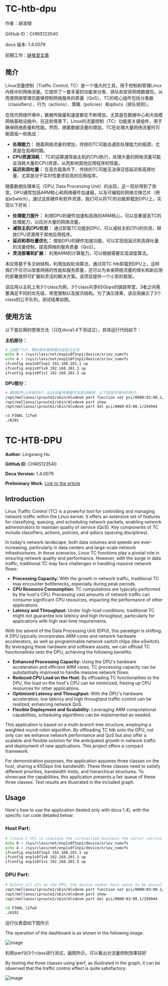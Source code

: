 # TC-htb-dpu

作者：胡凌翔

GitHub ID：CHRIS123540

doca 版本: 1.4.0079

前期工作：[链接至文章](https://juejin.cn/post/7158639124994326541)

## 简介

Linux流量控制（Traffic Control, TC）是一个强大的工具，用于控制和管理Linux内核中的网络流量。它提供了一套丰富的功能来分类、排队和安排网络数据包，从而使网络管理员能够控制网络服务的质量（QoS）。TC的核心组件包括分类器（classifiers）、行为（actions）、策略（policies）和qdiscs（排队规则）。

在现代网络环境中，数据传输量和速度都在不断增加，尤其是在数据中心和大规模网络基础设施中。在这些情景下，Linux的流量控制（TC）功能是关键组件，用于确保网络质量和性能。然而，随着数据流量的增加，TC在处理大量网络流量时可能面临一些挑战：

- **处理能力：** 随着网络流量的增加，传统的TC可能会遇到处理能力的瓶颈，尤其是在高峰时期。
- **CPU资源消耗：** TC的运算通常由主机的CPU执行，处理大量的网络流量可能会消耗大量的CPU资源，从而影响其他应用程序的性能。
- **延迟和吞吐量：** 在高负载条件下，传统的TC可能无法保证低延迟和高吞吐量，尤其是对于实时性要求较高的应用程序。

随着数据处理单元（DPU, Data Processing Unit）的出现，这一现状得到了改变。DPU通常包括ARM核心和网络硬件加速器，以及可编程的网络交换芯片（例如eSwitch）。通过这些硬件和软件资源，我们可以将TC的功能卸载到DPU上，实现以下好处：

- **处理能力提升：** 利用DPU的硬件加速和高效的ARM核心，可以显著提高TC的处理能力，以应对大量的网络流量。
- **减轻主机CPU负担：** 通过卸载TC功能到DPU，可以减轻主机CPU的负担，释放CPU资源用于其他应用程序。
- **延迟和吞吐量优化：** 借助DPU的硬件加速功能，可以实现低延迟和高吞吐量的流量控制，提高网络的服务质量（QoS）。
- **灵活部署和扩展：** 利用ARM的计算能力，可以根据需要实现调度算法。

本应用基于多叉树结构，利用加权轮询算法，通过将TC htb卸载到DPU上，这样我们不仅可以改善网络的性能和服务质量，还可以为未来网络流量的增长和新应用的部署提供可扩展和灵活的解决方案。该项目提供一个小型的框架。

该应用以主机上有3个class为例，3个class共享65Gbps的链路带宽，3者之间需要满足不同的优先级、带宽限制以及层次结构。为了演示效果，该应用展示了3个class的公平队列。测试结果如图。

## 使用方法

以下是应用的使用方法（只在doca1.4下测试过），具体运行代码如下：

**主机部分：**

```bash
# 创建2个vf，模拟服务器承载的虚拟化业务
echo 0 > /sys/class/net/enp1s0f1np1/device/sriov_numvfs
echo 4 > /sys/class/net/enp1s0f1np1/device/sriov_numvfs
ifconfig enp1s0f1np1 192.168.201.1 up
ifconfig enp1s0f1v0 192.168.201.3 up
ifconfig enp1s0f1v1 192.168.201.5 up
```
**DPU部分：**
```bash
# 删除DPU上所有的sf，此处设备号需要手动查询删除，以下是我环境中的例子。
/opt/mellanox/iproute2/sbin/mlxdevm port function set pci/0000:03:00.1/294944 state inactive
/opt/mellanox/iproute2/sbin/mlxdevm port show
/opt/mellanox/iproute2/sbin/mlxdevm port del pci/0000:03:00.1/294944

cd FINAL_l2fwd
./A201
```

# TC-HTB-DPU

**Author**: Lingxiang Hu

**GitHub ID**: CHRIS123540

**Doca Version**: 1.4.0079

**Preliminary Work**: [Link to the article](https://juejin.cn/post/7158639124994326541)

## Introduction

Linux Traffic Control (TC) is a powerful tool for controlling and managing network traffic within the Linux kernel. It offers an extensive set of features for classifying, queuing, and scheduling network packets, enabling network administrators to maintain quality of service (QoS). Key components of TC include classifiers, actions, policies, and qdiscs (queuing disciplines).

In today's network landscape, both data volumes and speeds are ever-increasing, particularly in data centers and large-scale network infrastructures. In these scenarios, Linux TC functions play a pivotal role in ensuring network quality and performance. However, with the surge in data traffic, traditional TC may face challenges in handling massive network flows:

- **Processing Capacity:** With the growth in network traffic, traditional TC may encounter bottlenecks, especially during peak periods.
- **CPU Resource Consumption:** TC computations are typically performed by the host's CPU. Processing vast amounts of network traffic can consume significant CPU resources, impacting the performance of other applications.
- **Latency and Throughput:** Under high-load conditions, traditional TC might not guarantee low latency and high throughput, particularly for applications with high real-time requirements.

With the advent of the Data Processing Unit (DPU), this paradigm is shifting. A DPU typically incorporates ARM cores and network hardware accelerators, as well as programmable network switch chips (like eSwitch). By leveraging these hardware and software assets, we can offload TC functionalities onto the DPU, achieving the following benefits:

- **Enhanced Processing Capacity:** Using the DPU's hardware acceleration and efficient ARM cores, TC processing capacity can be substantially improved to handle massive network flows.
- **Reduced CPU Load on the Host:** By offloading TC functionalities to the DPU, the load on the host's CPU can be minimized, freeing up CPU resources for other applications.
- **Optimized Latency and Throughput:** With the DPU's hardware acceleration, low latency and high throughput traffic control can be realized, enhancing network QoS.
- **Flexible Deployment and Scalability:** Leveraging ARM computational capabilities, scheduling algorithms can be implemented as needed.

This application is based on a multi-branch tree structure, employing a weighted round-robin algorithm. By offloading TC htb onto the DPU, not only can we enhance network performance and QoS but also offer a scalable and flexible solution for the anticipated growth in network traffic and deployment of new applications. This project offers a compact framework.

For demonstration purposes, the application assumes three classes on the host, sharing a 65Gbps link bandwidth. These three classes need to satisfy different priorities, bandwidth limits, and hierarchical structures. To showcase the capabilities, this application presents a fair queue of these three classes. Test results are illustrated in the included graph.

## Usage

Here's how to use the application (tested only with doca 1.4), with the specific run code detailed below:

### Host Part:

```bash
# Create 2 VFs to simulate the virtualized business the server carries
echo 0 > /sys/class/net/enp1s0f1np1/device/sriov_numvfs
echo 4 > /sys/class/net/enp1s0f1np1/device/sriov_numvfs
ifconfig enp1s0f1np1 192.168.201.1 up
ifconfig enp1s0f1v0 192.168.201.3 up
ifconfig enp1s0f1v1 192.168.201.5 up
```
### DPU Part:

```bash
# Delete all sfs on the DPU, the device number here needs to be manually queried and deleted, the following is an example in my environment.
/opt/mellanox/iproute2/sbin/mlxdevm port function set pci/0000:03:00.1/294944 state inactive
/opt/mellanox/iproute2/sbin/mlxdevm port show
/opt/mellanox/iproute2/sbin/mlxdevm port del pci/0000:03:00.1/294944

cd FINAL_l2fwd
./A201
```



运行仪表盘如下图所示

The operation of the dashboard is as shown in the following image.

![image](https://github.com/CHRIS123540/TC-htb-dpu/assets/64949823/b367a45e-f21c-473d-aed4-386c1a8cc108)



利用iperf对3个class进行测试，画图所示，可以看出对流量控制效果较好

By testing the three classes using iperf, as illustrated in the graph, it can be observed that the traffic control effect is quite satisfactory.

![image](https://github.com/CHRIS123540/TC-htb-dpu/assets/64949823/1fbec7b6-5bf8-4ad0-a40e-df1763c1936b)



